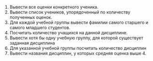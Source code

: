 1. Вывести все оценки конкретного ученика.
2. Вывести список учеников, упорядоченный по количеству полученных оценок.
3. Для каждой учебной группы вывести фамилии самого старшего и самого младшего студентов.
4. Посчитать количество учащихся на данной дисциплине.
5. Вывести хотя бы одну учебную группу, для которой существует заданная дисциплина
6. Для указанной учебной группы посчитать количество дисциплин
7. Вывести названия дисциплин, у которых средняя оценка выше 4.
